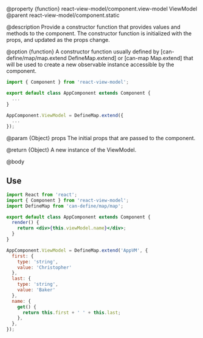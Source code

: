 @property {function} react-view-model/component.view-model ViewModel
@parent react-view-model/component.static

@description Provide a constructor function that provides values and methods to the component. The constructor function is initialized with the props, and updated as the props change.

@option {function} A constructor function usually defined by [can-define/map/map.extend DefineMap.extend] or
[can-map Map.extend] that will be used to create a new observable instance accessible by
the component.

```javascript
import { Component } from 'react-view-model';

export default class AppComponent extends Component {
  ...
}

AppComponent.ViewModel = DefineMap.extend({
  ...
});
```

@param {Object} props The initial props that are passed to the component.

@return {Object} A new instance of the ViewModel.


@body

## Use

```jsx
import React from 'react';
import { Component } from 'react-view-model';
import DefineMap from 'can-define/map/map';

export default class AppComponent extends Component {
  render() {
    return <div>{this.viewModel.name}</div>;
  }
}

AppComponent.ViewModel = DefineMap.extend('AppVM', {
  first: {
    type: 'string',
    value: 'Christopher'
  },
  last: {
    type: 'string',
    value: 'Baker'
  },
  name: {
    get() {
      return this.first + ' ' + this.last;
    },
  },
});
```
